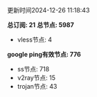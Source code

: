 更新时间2024-12-26 11:18:43

**总订阅: 21**
**总节点: 5987**
- vless节点: 4

**google ping有效节点: 776**
- ss节点: 718
- v2ray节点: 15
- trojan节点: 43
